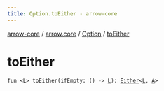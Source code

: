 ```yaml
---
title: Option.toEither - arrow-core
---
```


[arrow-core](../../index.html) / [arrow.core](../index.html) / [Option](index.html) / [toEither](./to-either.html)

# toEither

`fun <L> toEither(ifEmpty: () -> `[`L`](to-either.html#L)`): `[`Either`](../-either/index.html)`<`[`L`](to-either.html#L)`, `[`A`](index.html#A)`>`